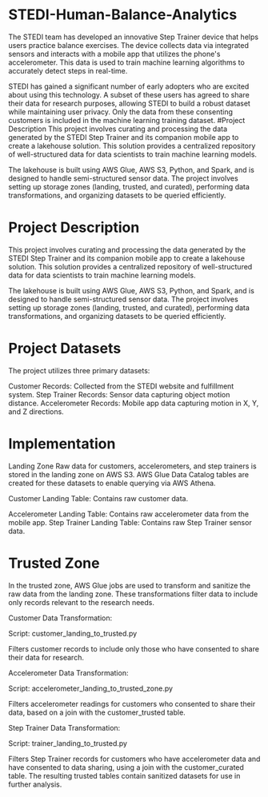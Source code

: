 # STEDI-Human-Balance-Analytics

The STEDI team has developed an innovative Step Trainer device that helps users practice balance exercises. The device collects data via integrated sensors and interacts with a mobile app that utilizes the phone's accelerometer. This data is used to train machine learning algorithms to accurately detect steps in real-time.

STEDI has gained a significant number of early adopters who are excited about using this technology. A subset of these users has agreed to share their data for research purposes, allowing STEDI to build a robust dataset while maintaining user privacy. Only the data from these consenting customers is included in the machine learning training dataset.
#Project Description
This project involves curating and processing the data generated by the STEDI Step Trainer and its companion mobile app to create a lakehouse solution. This solution provides a centralized repository of well-structured data for data scientists to train machine learning models.

The lakehouse is built using AWS Glue, AWS S3, Python, and Spark, and is designed to handle semi-structured sensor data. The project involves setting up storage zones (landing, trusted, and curated), performing data transformations, and organizing datasets to be queried efficiently.
# Project Description
This project involves curating and processing the data generated by the STEDI Step Trainer and its companion mobile app to create a lakehouse solution. This solution provides a centralized repository of well-structured data for data scientists to train machine learning models.

The lakehouse is built using AWS Glue, AWS S3, Python, and Spark, and is designed to handle semi-structured sensor data. The project involves setting up storage zones (landing, trusted, and curated), performing data transformations, and organizing datasets to be queried efficiently.

# Project Datasets
The project utilizes three primary datasets:

Customer Records: Collected from the STEDI website and fulfillment system.
Step Trainer Records: Sensor data capturing object motion distance.
Accelerometer Records: Mobile app data capturing motion in X, Y, and Z directions.

# Implementation
Landing Zone
Raw data for customers, accelerometers, and step trainers is stored in the landing zone on AWS S3. AWS Glue Data Catalog tables are created for these datasets to enable querying via AWS Athena.

Customer Landing Table: Contains raw customer data.

Accelerometer Landing Table: Contains raw accelerometer data from the mobile app.
Step Trainer Landing Table: Contains raw Step Trainer sensor data.

# Trusted Zone
In the trusted zone, AWS Glue jobs are used to transform and sanitize the raw data from the landing zone. These transformations filter data to include only records relevant to the research needs.

Customer Data Transformation:

Script: customer_landing_to_trusted.py

Filters customer records to include only those who have consented to share their data for research.

Accelerometer Data Transformation:

Script: accelerometer_landing_to_trusted_zone.py

Filters accelerometer readings for customers who consented to share their data, based on a join with the customer_trusted table.

Step Trainer Data Transformation:


Script: trainer_landing_to_trusted.py

Filters Step Trainer records for customers who have accelerometer data and have consented to data sharing, using a join with the customer_curated table.
The resulting trusted tables contain sanitized datasets for use in further analysis.


